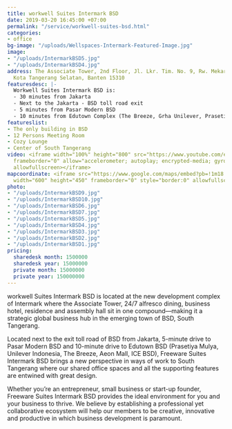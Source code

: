 ```yaml
---
title: workwell Suites Intermark BSD
date: 2019-03-20 16:45:00 +07:00
permalink: "/service/workwell-suites-bsd.html"
categories:
- office
bg-image: "/uploads/Wellspaces-Intermark-Featured-Image.jpg"
image:
- "/uploads/IntermarkBSD5.jpg"
- "/uploads/IntermarkBSD4.jpg"
address: The Associate Tower, 2nd Floor, Jl. Lkr. Tim. No. 9, Rw. Mekar Jaya, Serpong,
  Kota Tangerang Selatan, Banten 15310
featuresdesc: |-
  Workwell Suites Intermark BSD is:
  - 30 minutes from Jakarta
  - Next to the Jakarta - BSD toll road exit
  - 5 minutes from Pasar Modern BSD
  - 10 minutes from Edutown Complex (The Breeze, Grha Unilever, Prasetiya Mulya University, AEON Mall, Apple iOS Developer Academy)
featureslist:
- The only building in BSD
- 12 Persons Meeting Room
- Cozy Lounge
- Center of South Tangerang
video: <iframe width="100%" height="800" src="https://www.youtube.com/embed/MqvdZ7Fo_8Y"
  frameborder="0" allow="accelerometer; autoplay; encrypted-media; gyroscope; picture-in-picture"
  allowfullscreen></iframe>
mapcoordinate: <iframe src="https://www.google.com/maps/embed?pb=!1m18!1m12!1m3!1d3965.6504247337894!2d106.68699341422706!3d-6.309572813502126!2m3!1f0!2f0!3f0!3m2!1i1024!2i768!4f13.1!3m3!1m2!1s0x2e69e5025350ed8d%3A0x313cbe2f5e991652!2sFreeware+%2F+workwell+Suites+Intermark+BSD+2+Coworking+Space+%26+Serviced+Office+(wellspaces)!5e0!3m2!1sen!2sid!4v1561524215906!5m2!1sen!2sid"
  width="600" height="450" frameborder="0" style="border:0" allowfullscreen></iframe>
photo:
- "/uploads/IntermarkBSD9.jpg"
- "/uploads/IntermarkBSD10.jpg"
- "/uploads/IntermarkBSD6.jpg"
- "/uploads/IntermarkBSD7.jpg"
- "/uploads/IntermarkBSD5.jpg"
- "/uploads/IntermarkBSD4.jpg"
- "/uploads/IntermarkBSD3.jpg"
- "/uploads/IntermarkBSD2.jpg"
- "/uploads/IntermarkBSD1.jpg"
pricing:
  sharedesk month: 1500000
  sharedesk year: 15000000
  private month: 15000000
  private year: 150000000
---
```


workwell Suites Intermark BSD is located at the new development complex of Intermark where the Associate Tower, 24/7 alfresco dining, business hotel, residence and assembly hall sit in one compound—making it a strategic global business hub in the emerging town of BSD, South Tangerang.

Located next to the exit toll road of BSD from Jakarta, 5-minute drive to Pasar Modern BSD and 10-minute drive to Edutown BSD (Prasetiya Mulya, Unilever Indonesia, The Breeze, Aeon Mall, ICE BSD), Freeware Suites Intermark BSD brings a new perspective in ways of work to South Tangerang where our shared office spaces and all the supporting features are entwined with great design.

Whether you’re an entrepreneur, small business or start-up founder, Freeware Suites Intermark BSD provides the ideal environment for you and your business to thrive. We believe by establishing a professional yet collaborative ecosystem will help our members to be creative, innovative and productive in which business development is paramount.